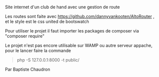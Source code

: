 Site internet d'un club de hand avec une gestion de route

Les routes sont faite avec https://github.com/dannyvankooten/AltoRouter , et le style est le css united de bootswatch

Pour utiliser le projet il faut importer les packages de composer via "composer require"

Le projet n'est pas encore utilisable sur WAMP ou autre serveur appache, pour le lancer faire la commande 

>php -S 127.0.0.1:8000 -t public/

Par Baptiste Chaudron
